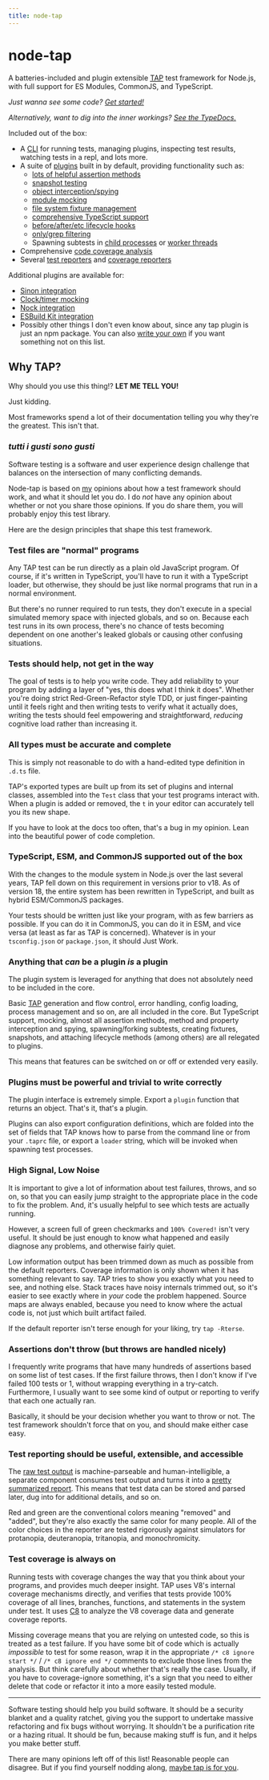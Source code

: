 ```yaml
---
title: node-tap
---
```


# node-tap

A batteries-included and plugin extensible [<abbr title="Test
Anything Protocol">TAP</abbr>](https://testanything.org) test
framework for Node.js, with full support for ES Modules,
CommonJS, and TypeScript.

_Just wanna see some code? [Get started!](./basics.md)_

_Alternatively, want to dig into the inner workings? [See the
TypeDocs.](https://tapjs.github.io/tapjs)_

Included out of the box:

- A [CLI](./cli.md) for running tests, managing plugins,
  inspecting test results, watching tests in a repl, and lots
  more.
- A suite of [plugins](./plugins.md) built in by default,
  providing functionality such as:
  - [lots of helpful assertion methods](./plugins/asserts.md)
  - [snapshot testing](./plugins/snapshot.md)
  - [object interception/spying](./plugins/intercept.md)
  - [module mocking](./plugins/mock.md)
  - [file system fixture management](./plugins/fixture.md)
  - [comprehensive TypeScript support](./plugins/typescript.md)
  - [before/after/etc lifecycle hooks](./plugins/lifecycle.md)
  - [only/grep filtering](./plugins/filter.md)
  - Spawning subtests in [child processes](./plugins/spawn.md)
    or [worker threads](./plugins/worker.md)
- Comprehensive [code coverage analysis](./coverage.md)
- Several [test reporters](./reporter.md) and [coverage
  reporters](./coverage-report.md)

Additional plugins are available for:

- [Sinon integration](./plugins/sinon.md)
- [Clock/timer mocking](./plugins/clock.md)
- [Nock integration](./plugins/nock.md)
- [ESBuild Kit integration](./plugins/tsbuild-kit.md)
- Possibly other things I don't even know about, since any tap
  plugin is just an npm package. You can also [write your
  own](./plugins/create.md) if you want something not on this
  list.

## Why TAP?

Why should you use this thing!? **LET ME TELL YOU!**

Just kidding.

Most frameworks spend a lot of their documentation telling you
why they're the greatest. This isn't that.

### <i lang="it" title="all tastes are tastes">tutti i gusti sono gusti</i>

Software testing is a software and user experience design
challenge that balances on the intersection of many conflicting
demands.

Node-tap is based on [my](http://izs.me) opinions about how a
test framework should work, and what it should let you do. I do
_not_ have any opinion about whether or not you share those
opinions. If you do share them, you will probably enjoy this test
library.

Here are the design principles that shape this test framework.

### Test files are "normal" programs

Any TAP test can be run directly as a plain old JavaScript
program. Of course, if it's written in TypeScript, you'll
have to run it with a TypeScript loader, but otherwise, they
should be just like normal programs that run in a normal
environment.

But there's no runner required to run tests, they don't
execute in a special simulated memory space with injected
globals, and so on. Because each test runs in its own process,
there's no chance of tests becoming dependent on one another's
leaked globals or causing other confusing situations.

### Tests should help, not get in the way

The goal of tests is to help you write code. They add reliability
to your program by adding a layer of "yes, this does what I think
it does". Whether you're doing strict Red-Green-Refactor style
TDD, or just finger-painting until it feels right and then
writing tests to verify what it actually does, writing the tests
should feel empowering and straightforward, _reducing_ cognitive
load rather than increasing it.

### All types must be accurate and complete

This is simply not reasonable to do with a hand-edited type
definition in `.d.ts` file.

TAP's exported types are built up from its set of plugins and
internal classes, assembled into the `Test` class that your test
programs interact with. When a plugin is added or removed, the
`t` in your editor can accurately tell you its new shape.

If you have to look at the docs too often, that's a bug in my
opinion. Lean into the beautiful power of code completion.

### TypeScript, ESM, and CommonJS supported out of the box

With the changes to the module system in Node.js over the
last several years, TAP fell down on this requirement in
versions prior to v18. As of version 18, the entire system has
been rewritten in TypeScript, and built as hybrid ESM/CommonJS
packages.

Your tests should be written just like your program, with as few
barriers as possible. If you can do it in CommonJS, you can do it
in ESM, and vice versa (at least as far as TAP is concerned).
Whatever is in your `tsconfig.json` or `package.json`, it should
Just Work.

### Anything that _can_ be a plugin _is_ a plugin

The plugin system is leveraged for anything that does not
absolutely need to be included in the core.

Basic [TAP](https://testanything.org) generation and flow
control, error handling, config loading, process management and
so on, are all included in the core. But TypeScript support,
mocking, almost all assertion methods, method and property
interception and spying, spawning/forking subtests, creating
fixtures, snapshots, and attaching lifecycle methods (among
others) are all relegated to plugins.

This means that features can be switched on or off or extended
very easily.

### Plugins must be powerful and trivial to write correctly

The plugin interface is extremely simple. Export a `plugin`
function that returns an object. That's it, that's a plugin.

Plugins can also export configuration definitions, which are
folded into the set of fields that TAP knows how to parse from
the command line or from your `.taprc` file, or export a `loader`
string, which will be invoked when spawning test processes.

### High Signal, Low Noise

It is important to give a lot of information about test failures,
throws, and so on, so that you can easily jump straight to the
appropriate place in the code to fix the problem. And, it's
usually helpful to see which tests are actually running.

However, a screen full of green checkmarks and `100% Covered!`
isn't very useful. It should be just enough to know what happened
and easily diagnose any problems, and otherwise fairly quiet.

Low information output has been trimmed down as much as possible
from the default reporters. Coverage information is only shown
when it has something relevant to say. TAP tries to show you
exactly what you need to see, and nothing else. Stack traces have
noisy internals trimmed out, so it's easier to see exactly where
in _your_ code the problem happened. Source maps are always
enabled, because you need to know where the actual code is, not
just which built artifact failed.

If the default reporter isn't terse enough for your liking, try
`tap -Rterse`.

### Assertions don't throw (but throws are handled nicely)

I frequently write programs that have many hundreds of assertions
based on some list of test cases. If the first failure throws,
then I don't know if I've failed 100 tests or 1, without wrapping
everything in a try-catch. Furthermore, I usually want to see
some kind of output or reporting to verify that each one actually
ran.

Basically, it should be your decision whether you want to throw
or not. The test framework shouldn't force that on you, and
should make either case easy.

### Test reporting should be useful, extensible, and accessible

The [raw test output](./tap-format.md) is machine-parseable and
human-intelligible, a separate component consumes test output and
turns it into a [pretty summarized report](/reporter.md). This
means that test data can be stored and parsed later, dug into for
additional details, and so on.

Red and green are the conventional colors meaning "removed" and
"added", but they're also exactly the same color for many people.
All of the color choices in the reporter are tested rigorously
against simulators for protanopia, deuteranopia, tritanopia, and
monochromicity.

### Test coverage is always on

Running tests with coverage changes the way that you think about
your programs, and provides much deeper insight. TAP uses V8's
internal coverage mechanisms directly, and verifies that tests
provide 100% coverage of all lines, branches, functions, and
statements in the system under test. It uses
[C8](https://npmjs.com/c8) to analyze the V8 coverage data and
generate coverage reports.

Missing coverage means that you are relying on untested code, so
this is treated as a test failure. If you have some bit of code
which is actually _impossible_ to test for some reason, wrap it
in the appropriate `/* c8 ignore start */` / `/* c8 ignore end
*/` comments to exclude those lines from the analysis. But think
carefully about whether that's really the case. Usually, if you
have to coverage-ignore something, it's a sign that you need to
either delete that code or refactor it into a more easily tested
module.

---

Software testing should help you build software. It should be a
security blanket and a quality ratchet, giving you the support to
undertake massive refactoring and fix bugs without worrying. It
shouldn't be a purification rite or a hazing ritual. It should be
fun, because making stuff is fun, and it helps you make better
stuff.

There are many opinions left off of this list! Reasonable people
can disagree. But if you find yourself nodding along, [maybe tap
is for you](./basics.md).
